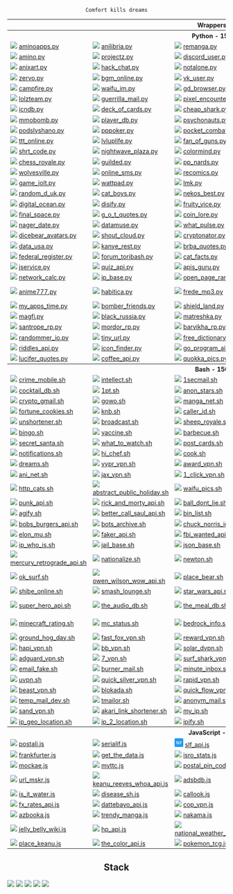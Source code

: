 <body>
	<div align="center">
		<code> Comfort kills dreams </code> 
	</div>
	<div>
	<table>
		<tr> <th colspan="5">Wrappers</th> </tr>
		<tr> <th colspan="5">Python - 150</th> </tr>
		<tr>
			<td>
				<img src="https://aminoapps.com/static/img/amino-logo-ld.png" height="20px">
				<a href="https://github.com/vvh0ame/aminoapps.py"> aminoapps.py </a> </td>
			<td>
				<img src="https://anilibria.app/res/icons/ic_anilibria_white.svg" height="20px">
				<a href="https://github.com/vvh0ame/anilibria.py"> anilibria.py </a> </td>
			<td>
				<img src="https://user-images.githubusercontent.com/77536370/229271639-8d9834f9-b983-470b-833b-35ab9496e93d.svg" height="20px">
				<a href="https://github.com/vvh0ame/remanga.py"> remanga.py </a> </td>
			<td>
				<img src="https://sun9-66.userapi.com/s/v1/if1/Yaj0rTAS--iQS0Cf_b4Wv3mbHwkjYLRG6MbbwzKqVbg5mL79CHtSJe5OzFm1rTDLKcdfYRxJ.jpg?size=220x220&quality=96&type=album" height="20px">
				<a href="https://github.com/vvh0ame/randstuff.py"> randstuff.py </a> </td>
			<td>
				<img src="https://i.postimg.cc/cCm4FTYk/svgexport-1-1.png", height="20px">
				<a href="https://github.com/vvh0ame/author_today.py"> author_today.py </a> </td>
		</tr>
		<tr>
			<td>
				<img src="https://pbs.twimg.com/profile_images/1126922506286325761/x4T2PAkG_400x400.png" height="20px">
				<a href="https://github.com/vvh0ame/amino.py"> amino.py </a> </td>
			<td>
				<img src="https://play-lh.googleusercontent.com/l85wmjBOqRAwoDaKKO4_aEwjBSZnLTXS52FvlB-yW4Tmp9b48geIM3xcZbBVzNsNQxE" height="20px">
				<a href="https://github.com/vvh0ame/projectz.py"> projectz.py </a> </td>
			<td>
				<img src="https://discord.com/assets/847541504914fd33810e70a0ea73177e.ico" height="20px">
				<a href="https://github.com/vvh0ame/discord_user.py"> discord_user.py </a> </td>
			<td>
				<img src="https://play-lh.googleusercontent.com/xBMmaATox_2z_rb76UCJjh89iWITz6Ivqq4FyguM6bpi7429suZHIoB-exrAAJkyrQ" height="20px">
				<a href="https://github.com/vvh0ame/checkers_online.py"> checkers_online.py </a> </td>
			<td>
				<img src="https://play-lh.googleusercontent.com/TQDa6xjLfzjRV_MtTOsGYHaxEpJ7A5WvEYj7hmTx6bB0Jj6H2tSWiB-cVVT0LDXEaDDP" height="20px">
				<a href="https://github.com/vvh0ame/one_h_one_online.py"> one_h_one_online.py </a> </td>
		</tr>
		<tr>
			<td>
				<img src="https://anixart.tv/images/logo.svg" height="20px">
				<a href="https://github.com/vvh0ame/anixart.py"> anixart.py </a> </td>
			<td>
				<img src="https://play-lh.googleusercontent.com/UGqSCx96rFlYX_P8YIzUBUo9g-q1J1Ba_dV1z0cxdBhWOmxZQODsPCDT7AQky7lBZA" height="20px">
				<a href="https://github.com/vvh0ame/hack_chat.py"> hack_chat.py </a> </td>
			<td>
				<img src="https://notalone.tv/images/logo.png" height="20px">
				<a href="https://github.com/vvh0ame/notalone.py"> notalone.py </a> </td>
			<td>
				<img src="https://upload.wikimedia.org/wikipedia/commons/thumb/4/4e/VK_Compact_Logo.svg/768px-VK_Compact_Logo.svg.png" height="20px">
				<a href="https://github.com/vvh0ame/vk_audio.py"> vk_audio.py </a> </td>
			<td>
				<img src="https://drrr.com/apple-touch-icon.png" height="20px">
				<a href="https://github.com/vvh0ame/drrr.py"> drrr.py </a> </td>
		</tr>
		<tr>
			<td>
				<img src="https://play-lh.googleusercontent.com/O390Px9RxOiPsFMW6odpciUSpmacvzltXzQcBHLxMld8_PYFoGB7_K_73WJT6kt7hzQ=w240-h480-rw" height="20px">
				<a href="https://github.com/vvh0ame/zervo.py"> zervo.py </a> </td>
			<td>
				<img src="https://play-lh.googleusercontent.com/HLpUkrTbePb7ygvmF4_3EZdsPMx7gH8USs5wGqSShjnUvsYBv0OxpgyMBhy_xDN0POWM=s200-rw" height="20px">
				<a href="https://github.com/vvh0ame/bgm_online.py"> bgm_online.py </a> </td>
			<td>
				<img src="https://upload.wikimedia.org/wikipedia/commons/thumb/4/4e/VK_Compact_Logo.svg/768px-VK_Compact_Logo.svg.png" height="20px">
				<a href="https://github.com/vvh0ame/vk_user.py"> vk_user.py </a> </td>
			<td>
				<img src="https://mcsrvstat.us/img/minecraft.png" height="20px">
				<a href="https://github.com/vvh0ame/mcsrvstat.py"> mcsrvstat.py </a> </td>
			<td>
				<img src="https://play-lh.googleusercontent.com/WDoP-Jos3M3Y7Kp5ihcOdYFhf50u_flPHvx2j0YjFh-0cv8aQZo11eDkNo7qFTZWyq29" height="20px">
				<a href="https://github.com/vvh0ame/capture.py"> capture.py </a> </td>
		</tr>
		<tr>
			<td>
				<img src="https://campfire.moe/logo512.png" height="20px">
				<a href="https://github.com/vvh0ame/campfire.py"> campfire.py </a> </td>
			<td>
				<img src="https://waifu.im/favicon.ico" height="20px">
				<a href="https://github.com/vvh0ame/waifu_im.py"> waifu_im.py </a> </td>
			<td>
				<img src="https://gdbrowser.com/assets/coin.png" height="20px">
				<a href="https://github.com/vvh0ame/gd_browser.py"> gd_browser.py </a> </td>
			<td>
				<img src="https://crafatar.com/logo.png" height="20px">
				<a href="https://github.com/vvh0ame/crafatar.py"> crafatar.py </a> </td>
			<td>
				<img src="https://tetr.io/res/logo.png" height="20px">
				<a href="https://github.com/vvh0ame/tetr_io.py"> tetr_io.py </a> </td>
		</tr>
		<tr>
			<td>
				<img src="https://user-images.githubusercontent.com/77536370/217814702-adbdc1d5-dd6f-42e2-a8e3-cda9f428eb51.svg" height="20px">
				<a href="https://github.com/vvh0ame/lolzteam.py"> lolzteam.py </a> </td>
			<td>
				<img src="https://img.guerrillamail.com/4/6/f/46f9fd8911b3a915c1fec119e9062d00.png" height="20px">
				<a href="https://github.com/vvh0ame/guerrilla_mail.py"> guerrilla_mail.py </a> </td>
			<td>
				<img src="https://github.com/vvh0ame/anixart.py/assets/77536370/dba37d92-e9d6-4cd2-af5f-c2e20675bd0a" height="20px">
				<a href="https://github.com/vvh0ame/pixel_encounter.py"> pixel_encounter.py </a> </td>
			<td>
				<img src="https://www.chess.com/bundles/web/images/brand/chesscom_pawn.b51896bf.png" height="20px">
				<a href="https://github.com/vvh0ame/chess_com.py"> chess_com.py </a> </td>
			<td>
				<img src="https://grustnogram.ru/favicon/apple-icon.png" height="20px">
				<a href="https://github.com/vvh0ame/grustnogram.py"> grustnogram.py </a> </td>
		</tr>
		<tr>
			<td>
				<img src="https://services.garmin.com/appsLibraryBusinessServices_v0/rest/apps/c7c2f609-3290-417a-a2b3-30b80ef78f2a/icon/1ee1fcf3-7e16-4bb0-b949-0418df7378ec" height="20px">
				<a href="https://github.com/vvh0ame/icndb.py"> icndb.py </a> </td>
			<td>
				<img src="http://deckofcardsapi.com/static/img/favicon/android-chrome-192x192.png" height="20px">
				<a href="https://github.com/vvh0ame/deck_of_cards.py"> deck_of_cards.py </a> </td>
			<td>
				<img src="https://www.cheapshark.com/img/logo_text.png?v=1.0" height="20px">
				<a href="https://github.com/vvh0ame/cheap_shark.py"> cheap_shark.py </a> </td>
			<td>
				<img src="https://www.gamerpower.com/assets/images/logo.png" height="20px">
				<a href="https://github.com/vvh0ame/gamer_power.py"> gamer_power.py </a> </td>
			<td>
				<img src="https://anonfiles.com/static/logo.png" height="20px">
				<a href="https://github.com/vvh0ame/anonfiles.py"> anonfiles.py </a> </td>
		</tr>
		<tr>
			<td>
				<img src="https://www.mmobomb.com/logo.png" height="20px">
				<a href="https://github.com/vvh0ame/mmobomb.py"> mmobomb.py </a> </td>
			<td>
				<img src="https://playerdb.co/assets/images/logo.svg" height="20px">
				<a href="https://github.com/vvh0ame/player_db.py"> player_db.py </a> </td>
			<td>
				<img src="https://psychonauts-api.netlify.app/static/media/psychonauts-logo.741d0b4d.png" height="20px">
				<a href="https://github.com/vvh0ame/psychonauts.py"> psychonauts.py </a> </td>
			<td>
				<img src="https://www.tronalddump.io/img/tronalddump_850x850.png" height="20px">
				<a href="https://github.com/vvh0ame/tronald_dump.py"> tronald_dump.py </a> </td>
			<td>
				<img src="https://i.postimg.cc/0yCgF1Bm/19-54-25-logo.png" height="20px">
				<a href="https://github.com/vvh0ame/forum_exbo.py"> forum_exbo.py </a> </td>
		</tr>
		<tr>
			<td>
				<img src="https://ideer.ru/icon.svg" height="20px">
				<a href="https://github.com/vvh0ame/podslyshano.py"> podslyshano.py </a> </td>
			<td>
				<img src="https://play-lh.googleusercontent.com/GX1HP5GydfzTaAESUW3wluvdFLZLnfYUVfjMJReWb3KOb4BUqS0GbfpOyizVzAPrAD0" height="20px">
				<a href="https://github.com/vvh0ame/pppoker.py"> pppoker.py <a> </td>
			<td>
				<img src="https://play-lh.googleusercontent.com/W0x7hw_30A1FONAdPJjf_6zbXCbsLnxqgFF8fhUoUZ4okYPfbLECUDj1vJ2toGlrcBIQ" height="20px">
				<a href="https://github.com/vvh0ame/pocket_combats.py"> pocket_combats.py </a> </td>
			<td>
				<img src="https://besplatno-poker.com/wp-content/uploads/2017/03/logo.png" height="20px">
				<a href="https://github.com/vvh0ame/poker_arena.py"> poker_arena.py </a> </td>
			<td>
				<img src="https://play-lh.googleusercontent.com/l5qIn_Cvhrte8ynxFbBDwUH0xnC_HsGsMOcypltkKUu6lug6uoAK4lkn6Q2VZkoalPdY" height="20px">
				<a href="https://github.com/vvh0ame/gm_online.py"> gm_online.py </a> </td>
		</tr>
		<tr>
			<td>
				<img src="https://play-lh.googleusercontent.com/RBnroz1zv-Q0uMdJwNH90RAqdtp20bJzNITAfX2CxbnvcDcmD9nnpaagk4yrb3cT-0w" height="20px">
				<a href="https://github.com/vvh0ame/ttt_online.py"> ttt_online.py </a> </td>
			<td>
				<img src="https://play-lh.googleusercontent.com/XuhLtB92lA2sOXgyMnC5ijCnCSaKJfij0NRbnVTlul_EL1eXmFt1BW67imYe5HlgLQ" height="20px">
				<a href="https://github.com/vvh0ame/lvluplife.py"> lvluplife.py </a> </td>
			<td>
				<img src="https://play-lh.googleusercontent.com/zNTRSx2VkiG45oLR6hk5ppUl63aCxgK4gqxMdebnA5xUvWaXI_pVQq8GBQ-fM3mSXTM" height="20px">
				<a href="https://github.com/vvh0ame/fan_of_guns.py"> fan_of_guns.py </a> </td>
			<td>
				<img src="https://play-lh.googleusercontent.com/uywltYg71rMi3AwWjLQeo8jIiRF8bZ95uPBcZHoXC8jpZtDA8M98yM78FOAEWPWwX5I" height="20px">
				<a href="https://github.com/vvh0ame/hide_online.py"> hide_online.py </a> </td>
			<td>
				<img src="https://rsrc.drrr.wiki/3/33/Drrr.chat-logo-trans.png" height="20px">
				<a href="https://github.com/vvh0ame/drrr_chat.py"> drrr_chat.py </a> </td>
		</tr>
		<tr>
			<td>
				<img src="https://images-apilist-fun.sfo2.cdn.digitaloceanspaces.com/shrtco.de_api_api.png" height="20px">
				<a href="https://github.com/vvh0ame/shrt_code.py"> shrt_code.py </a> </td>
			<td>
				<img src="https://play-lh.googleusercontent.com/3zfxWSRXQgx_8SAdCySsSYV59EdW8CW0YW-hA7oZSiMnVBpgMG2luQHcVfDmRneRJA" height="20px">
				<a href="https://github.com/vvh0ame/nightwave_plaza.py"> nightwave_plaza.py </a> </td>
			<td>
				<img src="http://colormind.io/img/logo_nav.svg" height="20px">
				<a href="https://github.com/vvh0ame/colormind.py"> colormind.py </a> </td>
			<td>
				<img src="https://www.freetogame.com/assets/images/freetogame-logo.png" height="20px">
				<a href="https://github.com/vvh0ame/free_to_game.py"> free_to_game.py </a> </td>
			<td>
				<img src="https://play-lh.googleusercontent.com/UbVxvDdZuooIGvhVc_jxrTECKHsFIWzX4mUZdkx26Qbc8uzg9_Yvc552QsMOHZqq2A" height="20px">
				<a href="https://github.com/vvh0ame/among_chat.py"> among_chat.py </a> </td>
		</tr>
		<tr>
			<td>
				<img src="https://play-lh.googleusercontent.com/Kw2p-ZJ42YJ7KzMswCOlmUXyybn_ozRQzAWuRDYU99yqbK48WHDFKtywcQyIw3FBNQ" height="20px">
				<a href="https://github.com/vvh0ame/chess_royale.py"> chess_royale.py </a> </td>
			<td>
				<img src="https://play-lh.googleusercontent.com/6So1NGvRZ1xLq5Y7gjth5jLv9yP_bMkeT4BYYaglZ9tM_oIgoDyEx79PenhceXLwBKpc" height="20px">
				<a href="https://github.com/vvh0ame/guilded.py"> guilded.py </a> </td>
			<td>
				<img src="https://static.tildacdn.com/tild3330-3832-4066-a662-303132353330/logo_big.png" height="20px">
				<a href="https://github.com/vvh0ame/pp_nards.py"> pp_nards.py </a> </td>
			<td>
				<img src="https://user-images.githubusercontent.com/77536370/209437723-ea36aa95-1ed8-454a-b205-f00330583127.png" height="20px">
				<a href="https://github.com/vvh0ame/social_lib.py"> social_lib.py </a> </td>
			<td>
				<img src="https://play-lh.googleusercontent.com/irCKdYt7yTkBngsXhwuXuVaYRX8-v1JL6WEDBaHCj-cA_BsaBVfuarMwGvsjeXevclo=w240-h480-rw" height="20px">
				<a href="https://github.com/vvh0ame/vent.py"> vent.py </a> </td>
		</tr>
		<tr>
			<td>
				<img src="https://wolvesville.com/static/media/logo_text.a219eb8e.png" height="20px">
				<a href="https://github.com/vvh0ame/wolvesville.py"> wolvesville.py </a> </td>
			<td>
				<img src="https://play-lh.googleusercontent.com/napDdeoQAsGmvzaHVMT_iMRqjvo5tB9uGXkaoxfTDGFcLgqq_A39BD-dpff1fLSKH64=w240-h480-rw" height="20px">
				<a href="https://github.com/vvh0ame/online_sms.py"> online_sms.py </a> </td>
			<td>
				<img src="https://user-images.githubusercontent.com/77536370/229271639-8d9834f9-b983-470b-833b-35ab9496e93d.svg" height="20px">
				<a href="https://github.com/vvh0ame/recomics.py"> recomics.py </a> </td>
			<td>
				<img src="https://user-images.githubusercontent.com/77536370/229271639-8d9834f9-b983-470b-833b-35ab9496e93d.svg" height="20px">
				<a href="https://github.com/vvh0ame/renovels.py"> renovels.py </a> </td>
			<td>
				<img src="https://apislist.com/static/apis/621/icon.png" height="20px">
				<a href="https://github.com/vvh0ame/rps101.py"> rps101.py </a> </td>
		</tr>
		<tr>
			<td>
				<img src="https://play-lh.googleusercontent.com/i0mVZnCIXrkka2iEPqfUxm7mmQZeN77uABX_oQ1bt7QZfYDiCKeS7Jk6_nsYoJkBbQ" height="20px">
				<a href="https://github.com/vvh0ame/game_jolt.py"> game_jolt.py </a> </td>
			<td>
				<img src="https://static.wattpad.com/image/supportfooterlogo.png" height="20px">
				<a href="https://github.com/vvh0ame/wattpad.py"> wattpad.py </a> </td>
			<td>
				<img src="https://play-lh.googleusercontent.com/V3tQSnvUIUtlPJHuadNYfV_IbFHS8KcNMeWqBg2LqyA--QtmITKzFJ5hP2LASdx61A=w240-h480-rw" height="20px">
				<a href="https://github.com/vvh0ame/lmk.py"> lmk.py </a> </td>
			<td>
				<img src="https://gasome.com/appIcon.png" height="20px">
				<a href="https://github.com/vvh0ame/gasome.py"> gasome.py </a> </td>
			<td>
				<img src="https://dog.ceo/img/dog-api-logo.svg" height="20px">
				<a href="https://github.com/vvh0ame/dog_ceo.py"> dog_ceo.py </a> </td>
		</tr>
		<tr>
			<td>
				<img src="https://random-d.uk/static/favicon.png" height="20px">
				<a href="https://github.com/vvh0ame/random_d_uk.py"> random_d_uk.py </a> </td>
			<td>
				<img src="https://catboys.com/favicon.png" height="20px">
				<a href="https://github.com/vvh0ame/cat_boys.py"> cat_boys.py </a> </td>
			<td>
				<img src="https://nekos.best/logo.svg" height="20px">
				<a href="https://github.com/vvh0ame/nekos_best.py"> nekos_best.py </a> </td>
			<td>
				<img src="https://bayfiles.com/static/logo.png" height="20px">
				<a href="https://github.com/vvh0ame/bayfiles.py"> bayfiles.py </a> </td>
			<td>
				<img src="https://www.apicagent.com/assets/img/favicons/apple-touch-icon.png" height="20px">
				<a href="https://github.com/vvh0ame/apic_agent.py"> apic_agent.py </a> </td>
		</tr>
		<tr>
			<td>
				<img src="https://s3.amazonaws.com/statuspage-production/pages-transactional_logos/normal/29246/nt165cuvSgGdvTdII44b" height="20px">
				<a href="https://github.com/vvh0ame/digital_ocean.py"> digital_ocean.py </a> </td>
			<td>
				<img src="https://disify.com/img/apple-touch-icon.png" height="20px">
				<a href="https://github.com/vvh0ame/disify.py"> disify.py </a> </td>
			<td>
				<img src="https://user-images.githubusercontent.com/77536370/217811322-dee5cbdc-3558-475f-bfe0-abb965599d6d.png" height="20px">
				<a href="https://github.com/vvh0ame/fruity_vice.py"> fruity_vice.py </a> </td>
			<td>
				<img src="https://whiskyhunter.net/static/apple-touch-icon-180x180.png" height="20px">
				<a href="https://github.com/vvh0ame/whisky_hunter.py"> whisky_hunter.py </a> </td>
			<td>
				<img src="https://upload.wikimedia.org/wikipedia/commons/thumb/f/fb/718smiley.svg/2048px-718smiley.svg.png" height="20px">
				<a href="https://github.com/vvh0ame/icanhazdadjoke.py"> icanhazdadjoke.py </a> </td>
		</tr>
		<tr>
			<td>
				<img src="https://finalspaceapi.com/img/logo.png" height="20px">
				<a href="https://github.com/vvh0ame/final_space.py"> final_space.py </a> </td>
			<td>
				<img src="https://gameofthronesquotes.xyz/img/logo.png" height="20px">
				<a href="https://github.com/vvh0ame/g_o_t_quotes.py"> g_o_t_quotes.py </a> </td>
			<td>
				<img src="https://www.coinlore.com/cl_logo.webp" height="20px">
				<a href="https://github.com/vvh0ame/coin_lore.py"> coin_lore.py </a> </td>
			<td>
				<img src="https://user-images.githubusercontent.com/77536370/194081782-480bbda0-f23c-4c99-8ee9-251f580b3e05.png" height="20px">
				<a href="https://github.com/vvh0ame/open_brewery_db.py"> open_brewery_db.py </a> </td>
			<td>
				<img src="https://static.coingecko.com/s/coingecko-logo-8903d34ce19ca4be1c81f0db30e924154750d208683fad7ae6f2ce06c76d0a56.png" height="20px">
				<a href="https://github.com/vvh0ame/coin_gecko.py"> coin_gecko.py </a> </td>
		</tr>
		<tr>
			<td>
				<img src="https://date.nager.at/images/logo.png" height="20px">
				<a href="https://github.com/vvh0ame/nager_date.py"> nager_date.py </a> </td>
			<td>
				<img src="https://www.datamuse.com/api/datamuse-logo-rgb.png" height="20px">
				<a href="https://github.com/vvh0ame/datamuse.py"> datamuse.py </a> </td>
			<td>
				<img src="https://whatpulse.org/images/dashboard/logo.png" height="20px">
				<a href="https://github.com/vvh0ame/what_pulse.py"> what_pulse.py </a> </td>
			<td>
				<img src="https://www.uuidtools.com/android-icon-192x192.png" height="20px">
				<a href="https://github.com/vvh0ame/uuid_tools.py"> uuid_tools.py </a> </td>
			<td>
				<img src="http://metaphorpsum.com/images/logo.png" height="20px">
				<a href="https://github.com/vvh0ame/metaphorpsum.py"> metaphorpsum.py </a> </td>
		</tr>
		<tr>
			<td>
				<img src="https://user-images.githubusercontent.com/77536370/217811216-f78142b1-0ef7-4260-9ab6-d878a6d36e96.png" height="20px">
				<a href="https://github.com/vvh0ame/dicebear_avatars.py"> dicebear_avatars.py </a> </td>
			<td>
				<img src="https://user-images.githubusercontent.com/77536370/194083398-1bd6d8ab-d3de-435e-9574-1dcc604189f0.png" height="20px">
				<a href="https://github.com/vvh0ame/shout_cloud.py"> shout_cloud.py </a> </td>
			<td>
				<img src="https://camo.githubusercontent.com/f614db8b64928159b3c6a36b3a67eb98ae72f7b1a960096e1c7f35b35a68bd4c/68747470733a2f2f692e706f7374696d672e63632f387a4c516864344a2f69636f6e2d312e706e67" height="20px">
				<a href="https://github.com/vvh0ame/cryptonator.py"> cryptonator.py </a> </td>
			<td>
				<img src="https://www.purgomalum.com/images/logo.gif" height="20px">
				<a href="https://github.com/vvh0ame/purgomalum.py"> purgomalum.py </a> </td>
			<td>
				<img src="https://www.kwelo.com/images/kwelo_logo.png" height="20px">
				<a href="https://github.com/vvh0ame/kwelo.py"> kwelo.py </a> </td>
		</tr>
		<tr>
			<td>
				<img src="https://datausa.io/images/logo_sm.png" height="20px">
				<a href="https://github.com/vvh0ame/data_usa.py"> data_usa.py </a> </td>
			<td>
				<img src="https://kanye.rest/icon.png" height="20px">
				<a href="https://github.com/vvh0ame/kanye_rest.py"> kanye_rest.py </a> </td>
			<td>
				<img src="https://breakingbadquotes.xyz/img/logo.png" height="20px">
				<a href="https://github.com/vvh0ame/brba_quotes.py"> brba_quotes.py </a> </td>
			<td>
				<img src="https://adviceslip.com/app/img/page_thumb.png" height="20px">
				<a href="https://github.com/vvh0ame/advice_slip.py"> advice_slip.py </a> </td>
			<td>
				<img src="https://user-images.githubusercontent.com/77536370/217810081-1fbb93f3-3f52-4e59-b318-8567af1196c5.png" height="20px">
				<a href="https://github.com/vvh0ame/kimi_quotes.py"> kimi_quotes.py </a> </td>
		</tr>
		<tr>
			<td>
				<img src="https://user-images.githubusercontent.com/77536370/186207075-d7e83e9f-1739-442c-92d3-5a57daa2275d.svg" height="20px">
				<a href="https://github.com/vvh0ame/federal_register.py"> federal_register.py </a> </td>
			<td>
				<img src="https://www.toribash.com/toribash_logo_big.png" height="20px">
				<a href="https://github.com/vvh0ame/forum_toribash.py"> forum_toribash.py </a> </td>
			<td>
				<img src="https://i.imgur.com/9RGJ5Ea.png" height="20px">
				<a href="https://github.com/vvh0ame/cat_facts.py"> cat_facts.py </a> </td>
			<td>
				<img src="https://randomfox.ca/logo.png" height="20px">
				<a href="https://github.com/vvh0ame/random_fox.py"> random_fox.py </a> </td>
			<td>
				<img src="https://xkcd.com/s/0b7742.png" height="20px">
				<a href="https://github.com/vvh0ame/xkcd.py"> xkcd.py </a> </td>
		</tr>
		<tr>
			<td>
				<img src="https://jservice.io/images/trebek.png" height="20px">
				<a href="https://github.com/vvh0ame/jservice.py"> jservice.py </a> </td>
			<td>
				<img src="https://quizapi.io/storage/QuizApi_Logo_White.png" height="20px">
				<a href="https://github.com/vvh0ame/quiz_api.py"> quiz_api.py </a> </td>
			<td>
				<img src="https://apis.guru/assets/images/logo.svg" height="20px">
				<a href="https://github.com/vvh0ame/apis_guru.py"> apis_guru.py </a> </td>
			<td>
				<img src="https://macaddress.io/images/vertical-logo-black.png?v=2" height="20px">
				<a href="https://github.com/vvh0ame/mac_address_io.py"> mac_address_io.py </a> </td>
			<td>
				<img src="https://proxykingdom.com/assets/images/brand.png" height="20px">
				<a href="https://github.com/vvh0ame/proxy_kingdom.py"> proxy_kingdom.py </a> </td>
		</tr>
		<tr>
			<td>
				<img src="https://networkcalc.com/images/logo.png" height="20px">
				<a href="https://github.com/vvh0ame/network_calc.py"> network_calc.py </a> </td>
			<td>
				<img src="https://ipbase.com/img/ipbase_logo.svg" height="20px">
				<a href="https://github.com/vvh0ame/ip_base.py"> ip_base.py </a> </td>
			<td>
				<img src="https://www.domcop.com/openpagerank/assets/images/OpenPageRank.png" height="20px">
				<a href="https://github.com/vvh0ame/open_page_rank.py"> open_page_rank.py </a> </td>
			<td>
				<img src="https://assets.whicdn.com/assets/weheartit-42e2538b2440ef84f47b25402883bb255ef589c10193a8b323892a0f718749ab.png" height="20px">
				<a href="https://github.com/vvh0ame/we_heart_it.py"> we_heart_it.py </a> </td>
			<td>
				<img src="https://cdn.brawlify.com/front/Star.svg" height="20px">
				<a href="https://github.com/vvh0ame/brawlify.py"> brawlify.py </a> </td>
		</tr>
		<tr>
			<td>
				<img src="https://anime777.ru/apple-icon-512x512.png" height="20px">
				<a href="https://github.com/vvh0ame/anime777.py"> anime777.py </a> </td>
			<td>
				<img src="https://upload.wikimedia.org/wikipedia/ru/0/06/Habitica_logo.png" height="20px">
				<a href="https://github.com/vvh0ame/habitica.py"> habitica.py </a> </td>
			<td>
				<img src="https://fredemp3.ru/favicon.ico" height="20px">
				<a href="https://github.com/vvh0ame/frede_mp3.py"> frede_mp3.py </a> </td>
			<td>
				<img src="https://play-lh.googleusercontent.com/WsGICIZQvP1eEx-TjN0TeWHWdpqENuV7lNIA-IYNu6rVHBlmM76mFVoWSIDxCxG3CA" height="20px">
				<a href="https://github.com/vvh0ame/flapping_cage.py"> flapping_cage.py </a> </td>
			<td>
				<img src="https://play-lh.googleusercontent.com/Q5umRrv41VdUx9Pj7FBO_Ra8pHSchpsaivF9Ng0QTGZQT-DGJdu_EhnT8su_Tc7oi2Y" height="20px">
				<a href="https://github.com/vvh0ame/flapping_multiplayer.py"> flapping_multiplayer.py </a> </td>
		</tr>
		<tr>
			<td>
				<img src="https://play-lh.googleusercontent.com/eWrjwwOC9YreoEiCKUTLA8fH5-dz3QCFH39A9S5u3APcZNpvYZ1mVxV5dvBWD1vc7L7x=w240-h480-rw" height="20px">
				<a href="https://github.com/vvh0ame/my_apps_time.py"> my_apps_time.py </a> </td>
			<td>
				<img src="https://hyperkani.com/wp-content/uploads/2021/02/BomberLogo_BG_1_700px_tiny.png" height="20px">
				<a href="https://github.com/vvh0ame/bomber_friends.py"> bomber_friends.py </a> </td>
			<td>
				<img src="https://user-images.githubusercontent.com/77536370/200382040-8f549a49-80fd-497f-b88b-d52d2d67ba39.png" height="20px">
				<a href="https://github.com/vvh0ame/shield_land.py"> shield_land.py </a> </td>
			<td>
				<img src="https://play-lh.googleusercontent.com/ZX-LIMGoP14MnT3cfLYL2BRh9FvojYipkkUgV1_t6qbGDecf0JH3dW_Ah4Trutc2KA" height="20px">
				<a href="https://github.com/vvh0ame/brainly.py"> brainly.py </a> </td>
			<td>
				<img src="https://play-lh.googleusercontent.com/pKnaImaiY9nabDTkvBRcz15LPKVvMFukqDMeotHPCYRw4Ce0J1w5pYgHKYpf6-UTXQ=w240-h480-rw" height="20px">
				<a href="https://github.com/vvh0ame/main.py"> main.py </a> </td>
		</tr>
		<tr>
			<td>
				<img src="https://user-images.githubusercontent.com/77536370/209464586-25b1298e-a7fe-44e3-ac04-8a5563cab520.png" height="20px">
				<a href="https://github.com/vvh0ame/magfi.py"> magfi.py </a> </td>
			<td>
				<img src="https://user-images.githubusercontent.com/77536370/209464629-3d0961ed-3f4d-439a-b925-bb1f6a1a4a66.png" height="20px">
				<a href="https://github.com/vvh0ame/black_russia.py"> black_russia.py </a> </td>
			<td>
				<img src="https://user-images.githubusercontent.com/77536370/209464609-77ad4870-c947-425f-97ee-09814380d2e3.png" height="20px">
				<a href="https://github.com/vvh0ame/matreshka.py"> matreshka.py </a> </td>
			<td>
				<img src="https://play-lh.googleusercontent.com/iSNtfoXRWQMQDgU5COv877QvLLDwN4yJuAccG8M0MwtFYrZjQJZXRGVoU-Jt3w0FM89e" height="20px">
				<a href="https://github.com/vvh0ame/world_noor.py"> world_noor.py </a> </td>
			<td>
				<img src="https://user-images.githubusercontent.com/77536370/209464662-caf7ff2c-66c6-4c90-aca6-5d635ef44f01.png" height="20px">
				<a href="https://github.com/vvh0ame/role_gate.py"> role_gate.py </a> </td>
		</tr>
		<tr>
			<td>
				<img src="https://user-images.githubusercontent.com/77536370/209464692-ba115d9e-ff65-4215-8498-6628e17d8367.png" height="20px">
				<a href="https://github.com/vvh0ame/santrope_rp.py"> santrope_rp.py </a> </td>
			<td>
				<img src="https://user-images.githubusercontent.com/77536370/209562868-089d20a0-3ca8-4071-8013-88fde3692e9a.png" height="20px">
				<a href="https://github.com/vvh0ame/mordor_rp.py"> mordor_rp.py </a> </td>
			<td>
				<img src="https://user-images.githubusercontent.com/77536370/210063603-3fbda69a-55f3-4210-b1b7-11be6fe1e7f2.png" height="20px">
				<a href="https://github.com/vvh0ame/barvikha_rp.py"> barvikha_rp.py </a> </td>
			<td>
				<img src="https://play-lh.googleusercontent.com/aaGjX6qQAk2yc62CCg8VDddqPsEj3ELvA6SpX_SuXYVmQih77wUrUZm17-jMql-cmA" height="20px">
				<a href="https://github.com/vvh0ame/bottled.py"> bottled.py </a> </td>
			<td>
				<img src="https://web-static-axlebolt.s3.eu-central-1.amazonaws.com/store/bg-hot-winter-party-logo.png" height="20px">
				<a href="https://github.com/vvh0ame/store_standoff2.py"> store_standoff2.py </a> </td>
		</tr>
		<tr>
			<td>
				<img src="https://randommer.io/images/thumbnails/randommer.png" height="20px">
				<a href="https://github.com/vvh0ame/randommer_io.py"> randommer_io.py </a> </td>
			<td>
				<img src="https://tiny.cc/public/images/newlogo.png" height="20px">
				<a href="https://github.com/vvh0ame/tiny_url.py"> tiny_url.py </a> </td>
			<td>
				<img src="https://dictionaryapi.dev/favicon.ico" height="20px">
				<a href="https://github.com/vvh0ame/free_dictionary_api.py"> free_dictionary_api.py </a> </td>
			<td>
				<img src="https://hindi-quotes.vercel.app/assets/quote.png" height="20px">
				<a href="https://github.com/vvh0ame/hindi_quotes.py"> hindi_quotes.py </a> </td>
			<td>
				<img src="http://numbersapi.com/img/favicon.ico" height="20px">
				<a href="https://github.com/vvh0ame/numbers_api.py"> numbers_api.py </a> </td>
		</tr>
		<tr>
			<td>
				<img src="https://riddles-api.vercel.app/assets/puzzle.png" height="20px">
				<a href="https://github.com/vvh0ame/riddles_api.py"> riddles_api.py </a> </td>
			<td>
				<img src="https://user-images.githubusercontent.com/77536370/213907111-e64296b0-0f28-4e84-b8d1-affd204f83a5.svg" height="20px">
				<a href="https://github.com/vvh0ame/icon_finder.py"> icon_finder.py </a> </td>
			<td>
				<img src="https://goprogram.ai/favicon.ico" height="20px">
				<a href="https://github.com/vvh0ame/go_program_ai.py"> go_program_ai.py </a> </td>
			<td>
				<img src="https://github.com/rocktimsaikia/anime-chan/raw/main/public/animechan_logo.png" height="20px">
				<a href="https://github.com/vvh0ame/anime_chan.py"> anime_chan.py </a> </td>
			<td>
				<img src="https://user-images.githubusercontent.com/77536370/213914668-4e775b85-3a56-48c6-b1e0-7b1c5c46c75d.jpg" height="20px">
				<a href="https://github.com/vvh0ame/jc_quotes.py"> jc_quotes.py </a> </td>
		</tr>
		<tr>
			<td>
				<img src="https://lucifer-quotes.vercel.app/images/banner.png" height="20px">
				<a href="https://github.com/vvh0ame/lucifer_quotes.py"> lucifer_quotes.py </a> </td>
			<td>
				<img src="https://coffee.alexflipnote.dev/assets/profile.png" height="20px">
				<a href="https://github.com/vvh0ame/coffee_api.py"> coffee_api.py </a> </td>
			<td>
				<img src="https://quokka.pics/images/logo.svg" height="20px">
				<a href="https://github.com/vvh0ame/quokka_pics.py"> quokka_pics.py </a> </td>
			<td>
				<img src="https://rapidapi.com/cdn/images?url=https://rapidapi-prod-apis.s3.amazonaws.com/d3a34aa5-b743-444c-9f27-2efe0bea7b9a.png" height="20px">
				<a href="https://github.com/vvh0ame/testimonial_api.py"> testimonial_api.py </a> </td>
			<td>
				<img src="https://yesno.wtf/assets/favicons/favicon-196x196-d7156a060e23907ce2dce339a7fef7df.png" height="20px">
				<a href="https://github.com/vvh0ame/yes_no.py.py"> yes_no.py </a> </td>
		</tr>
		<tr> <th colspan="5">Bash - 150</th> </tr>
		<tr>
			<td>
				<img src="https://forum.crime-mobile.ru/images/logo.png" height="20px">
				<a href="https://github.com/vvh0ame/crime_mobile.sh"> crime_mobile.sh </a> </td>
			<td>
				<img src="https://play-lh.googleusercontent.com/0hCEdq8rdzS-OSiLRbenLftA_yB9gTfaAP-Pz_UWukqU7hGnZ1wUYYjo3zzZReEQuRk" height="20px">
				<a href="https://github.com/vvh0ame/intellect.sh"> intellect.sh </a> </td>
			<td>
				<img src="https://www.1secmail.com/img/logo.png" height="20px">
				<a href="https://github.com/vvh0ame/1secmail.sh"> 1secmail.sh </a> </td>
			<td>
				<img src="https://user-images.githubusercontent.com/77536370/216816715-8205447d-4111-4b26-9972-b9aea4fa98fe.png" height="20px">
				<a href="https://github.com/vvh0ame/owo.sh"> owo.sh </a> </td>
			<td>
				<img src="https://user-images.githubusercontent.com/77536370/216817366-0b359fd9-c2ea-4c7c-ba10-a7be237520c4.png" height="20px">
				<a href="https://github.com/vvh0ame/kick_box.sh"> kick_box.sh </a> </td>
		</tr>
		<tr>
			<td>
				<img src="https://www.thecocktaildb.com/images/logo.png" height="20px">
				<a href="https://github.com/vvh0ame/cocktail_db.sh"> cocktail_db.sh </a> </td>
			<td>
				<img src="https://raw.githubusercontent.com/paramt/1pt/master/resources/favicon/android-chrome-512x512.png" height="20px">
				<a href="https://github.com/vvh0ame/1pt.sh"> 1pt.sh </a> </td>
			<td>
				<img src="https://play-lh.googleusercontent.com/bJnYvc5yLIScw4gcbSYj3C006Fr25BiojKFkqOK4cK9P4Vk0iQ-Yj2VpMchu9yCpy0k=w240-h480-rw" height="20px">
				<a href="https://github.com/vvh0ame/anon_stars.sh"> anon_stars.sh </a> </td>
			<td>
				<img src="https://play-lh.googleusercontent.com/A1OFVt6jVim8d1a3FpEMQJZSEA23Y1URppBxSckBUSVwkKWDkw3lz7EUYtVZCqiWm9g" height="20px">
				<a href="https://github.com/vvh0ame/anon.sh"> anon.sh </a> </td>
			<td>
				<img src="https://user-images.githubusercontent.com/77536370/221360184-c94cf4db-0f49-45fb-81bd-e9d4763beba5.svg" height="20px">
				<a href="https://github.com/vvh0ame/temp_number.sh"> temp_number.sh </a> </td>
		</tr>
		<tr>
			<td>
				<img src="https://cryptogmail.com/resources/img/apple-touch-icon.png" height="20px">
				<a href="https://github.com/vvh0ame/crypto_gmail.sh"> crypto_gmail.sh </a> </td>
			<td>
				<img src="https://gowo.su/assets/images/manifest/icon-512x512.png" height="20px">
				<a href="https://github.com/vvh0ame/gowo.sh"> gowo.sh </a> </td>
			<td>
				<img src="https://play-lh.googleusercontent.com/jlLeWcv_T6QZRWab3smN3LTRRswCscFtEU0kNKdA9CweThu2vzWCvL0RqdK1NJOZH3E" height="20px">
				<a href="https://github.com/vvh0ame/manga_net.sh"> manga_net.sh </a> </td>
			<td>
				<img src="https://user-images.githubusercontent.com/77536370/222918238-365a5a15-4708-4f86-9dcb-88359d1a4d68.png" height="20px">
				<a href="https://github.com/vvh0ame/spoilers.sh"> spoilers.sh </a> </td>
			<td>
				<img src="https://sun6-22.userapi.com/impf/t6BOD6x5lJ-fCBrc_ZENm1SLJ_dqIbjLhGaK6Q/XGXJv2mMH0Y.jpg?size=139x139&quality=90&sign=3c32cf1c8a69784084b1eedd55d66696" height="20px">
				<a href="https://github.com/vvh0ame/conferences.sh"> conferences.sh </a> </td>
		</tr>
		<tr>
			<td>
				<img src="https://sun9-67.userapi.com/impf/c850636/v850636988/c27ee/rUveP_Do6OM.jpg?size=139x139&quality=90&sign=d82260a94600401d8c9c079cdc909763" height="20px">
				<a href="https://github.com/vvh0ame/fortune_cookies.sh"> fortune_cookies.sh </a> </td>
			<td>
				<img src="https://sun6-22.userapi.com/impf/txY9dvs3tcX_EvOTttxu45I2fpDRdeS9k_Eo6A/6fSd_emvBls.jpg?size=139x139&quality=90&sign=6487ad17c5c3dcaa51e423f2c210e9eb" height="20px">
				<a href="https://github.com/vvh0ame/knb.sh"> knb.sh </a> </td>
			<td>
				<img src="https://sun6-21.userapi.com/impf/Pn0kF980mchN6a8woI6rgYpaP4Eclye-lji-yQ/Ljv7dFJeGfk.jpg?size=139x139&quality=90&sign=8d47ddbd9e697f7d524768a18c4b8903" height="20px">
				<a href="https://github.com/vvh0ame/caller_id.sh"> caller_id.sh </a> </td>
			<td>
				<img src="https://sun6-21.userapi.com/impf/z9S1q193_R1zF6nnKRn4SCHcI8CdK0M4ObubUg/d954IaUxkLQ.jpg?size=139x139&quality=90&sign=e9c46bdc794b907868b67fc64b059092" height="20px">
				<a href="https://github.com/vvh0ame/passwords.sh"> passwords.sh </a> </td>
			<td>
				<img src="https://sun6-23.userapi.com/impf/OflXQgXj0VbZhe1sb6JAv-oJbCwEV32GVqwhDQ/QsxH8Pdcvi8.jpg?size=139x139&quality=90&sign=1356d833585297d91c7e582ac3e441b8" height="20px">
				<a href="https://github.com/vvh0ame/server_control.sh"> server_control.sh </a> </td>
		</tr>
		<tr>
			<td>
				<img src="https://sun6-23.userapi.com/impf/4pE7IFtpFm8Nnf7fkCKUoQmSo7qHUMSwrZ0XFA/Nfs7RQdCTno.jpg?size=139x139&quality=90&sign=87d2a4c2ce215cc91deef3a719855922" height="20px">
				<a href="https://github.com/vvh0ame/unshortener.sh"> unshortener.sh </a> </td>
			<td>
				<img src="https://sun9-31.userapi.com/impf/c850536/v850536397/129314/X1-mG-HKPmk.jpg?size=139x139&quality=90&sign=43583d44c502b74d6bea5a0723920f99" height="20px">
				<a href="https://github.com/vvh0ame/broadcast.sh"> broadcast.sh </a> </td>
			<td>
				<img src="https://sun6-23.userapi.com/impf/iNTjR069-jQUc2afyx-7Y6157mKhiC0_8HJafA/xkOl_M6QwIk.jpg?size=139x139&quality=90&sign=eeccb87a6c515e28ae2cd7bdc0279d6d" height="20px">
				<a href="https://github.com/vvh0ame/sheep_royale.sh"> sheep_royale.sh </a> </td>
			<td>
				<img src="https://sun6-22.userapi.com/impf/WzNDY3e3ftOeVI327NRakmIchMJEkiLj6N2U2Q/xRWZyCvwki8.jpg?size=139x139&quality=90&sign=e2c704182553df6e70c85ca61be2cab7" height="20px">
				<a href="https://github.com/vvh0ame/guess_word.sh"> guess_word.sh </a> </td>
			<td>
				<img src="https://sun6-20.userapi.com/impf/q-vWUCmecz614c9lgLA3WZjoeU4TBNKwzk2Maw/RIyiSm0yh08.jpg?size=139x139&quality=90&sign=624ede56b44c07bb9c993ce482236ce0" height="20px">
				<a href="https://github.com/vvh0ame/investor.sh"> investor.sh </a> </td>
		</tr>
		<tr>
			<td>
				<img src="https://sun6-21.userapi.com/impf/BKUMa1D-kqH_mo4sjzbYX2G32Ko4Xm2Zxk2UOg/Y9fTciDQhn0.jpg?size=278x278&quality=90&sign=7da735be66d3158d85db07e789f6ea57" height="20px">
				<a href="https://github.com/vvh0ame/bingo.sh"> bingo.sh </a> </td>
			<td>
				<img src="https://sun6-20.userapi.com/impf/L_FXDmZwJljilMI_WqswbF96h6noQT5iUih75w/yRg8lrDU8WY.jpg?size=278x278&quality=90&sign=b84dba8e6f9df37da5e4621a8abddbaa" height="20px">
				<a href="https://github.com/vvh0ame/vaccine.sh"> vaccine.sh </a> </td>
			<td>
				<img src="https://sun6-21.userapi.com/impf/iRVdbkbh6QMYPW8CCCTm4r7FKIhBU2m3ptxC5g/3-4-RoJiic4.jpg?size=278x278&quality=90&sign=62b6b4b4f6e3906e63ec3761c38ca1f9" height="20px">
				<a href="https://github.com/vvh0ame/barbecue.sh"> barbecue.sh </a> </td>
			<td>
				<img src="https://sun6-20.userapi.com/impf/5WyVjFZTBuOQkZnoXFOOi404B0Cbk2h7wiEd6g/ivkNIVaw0Uc.jpg?size=278x278&quality=90&sign=9f27723cb14bfea8b57a5b91405087de" height="20px">
				<a href="https://github.com/vvh0ame/overwatch_hub.sh"> overwatch_hub.sh </a> </td>
			<td>
				<img src="https://sun6-20.userapi.com/impf/x9p_pElvdXR7C3xk9sLBtEXkWBc0JhwPZV4r_Q/EzvXiPQ5uJg.jpg?size=139x139&quality=90&sign=79f0af3c12bd2d6d68c5341334b3013b" height="20px">
				<a href="https://github.com/vvh0ame/memedelnya.sh"> memedelnya.sh </a> </td>
		</tr>
		<tr>
			<td>
				<img src="https://sun6-21.userapi.com/impf/EB0o97XqBgRVb7__qqqPIxsYD6v3hKI8SmwYlA/PYIJovq05uw.jpg?size=278x278&quality=90&sign=11765bd54f5d46222f74a837b41c3737" height="20px">
				<a href="https://github.com/vvh0ame/secret_santa.sh"> secret_santa.sh </a> </td>
			<td>
				<img src="https://sun6-20.userapi.com/impf/GSR6VBcJf80vSgCoky4CWtfzy_5Yu3qqsvZ9Jw/suWnj6hNONo.jpg?size=278x278&quality=90&sign=a4af17874c25a97d4bf7f7a1413fb1d6" height="20px">
				<a href="https://github.com/vvh0ame/what_to_watch.sh"> what_to_watch.sh </a> </td>
			<td>
				<img src="https://sun6-22.userapi.com/impf/RK7OVuYjAz0c8AOd6AYQpS_dlyFn1JOSCXKlaA/KTLf0XG9504.jpg?size=278x278&quality=90&sign=26951c17470b8c74d38c1980ff70a040" height="20px">
				<a href="https://github.com/vvh0ame/post_cards.sh"> post_cards.sh </a> </td>
			<td>
				<img src="https://arockets.ru/public/img/arockets_vk_mini_app_logo.png" height="20px">
				<a href="https://github.com/vvh0ame/a_rockets.sh"> a_rockets.sh </a> </td>
			<td>
				<img src="https://sun6-22.userapi.com/impf/gBcB7Ky5yn_X8uDEaBYyKXGdk7VFQ7GxjUuBrg/624n6yxljwA.jpg?size=139x139&quality=90&sign=bffcc750da0b8c01a1a05ccf2316b7e9" height="20px">
				<a href="https://github.com/vvh0ame/spectator.sh"> spectator.sh </a> </td>
		</tr>
		<tr>
			<td>
				<img src="https://sun6-20.userapi.com/impf/T8BJeBOVF-ST4haSi6RjHfVXcXnPtLl3PZWO6A/ZLbuNkga_LI.jpg?size=139x139&quality=90&sign=fcf8a599bd8cd4a514c69aae55a6be44" height="20px">
				<a href="https://github.com/vvh0ame/notifications.sh"> notifications.sh </a> </td>
			<td>
				<img src="https://hi-chef.ru/512x512.png" height="20px">
				<a href="https://github.com/vvh0ame/hi_chef.sh"> hi_chef.sh </a> </td>
			<td>
				<img src="https://sun9-76.userapi.com/impf/c857732/v857732114/20660b/XSJJG1zzI5g.jpg?size=278x278&quality=90&sign=242e5dda2346770eeb11153d3768d30d" height="20px">
				<a href="https://github.com/vvh0ame/cook.sh"> cook.sh </a> </td>
			<td>
				<img src="https://sun6-21.userapi.com/impf/kYVdQdp4ulvgGOdcCzZqs-nR57RpTCEsVY0tOQ/1BlZx4ETH4k.jpg?size=278x278&quality=90&sign=b67ef842bbeb3081760d52e3d2ab3c5e" height="20px">
				<a href="https://github.com/vvh0ame/hot_ali.sh"> hot_ali.sh </a> </td>
			<td>
				<img src="https://sun6-20.userapi.com/impf/_Q5OD2v5n-WAulphGcrSWqJbzNrfDImO13UAig/Cskt_bg3ORo.jpg?size=278x278&quality=90&sign=96c397128e7743780ca58e330700f575" height="20px">
				<a href="https://github.com/vvh0ame/new_year_promise.sh"> new_year_promise.sh </a> </td>
		</tr>
		<tr>
			<td>
				<img src="https://sun6-20.userapi.com/impf/ZgIJeODAUl0Egt14xKFmXUjQ0AuVH8hc4445MA/4Lk_8SPQelM.jpg?size=278x278&quality=90&sign=e7dc40d61aabacb5aa88971234a8b4bd" height="20px">
				<a href="https://github.com/vvh0ame/dreams.sh"> dreams.sh </a> </td>
			<td>
				<img src="https://play-lh.googleusercontent.com/L5lgFrwLfGi_b-WcFhK1-xAPQoTNDSoycTNZOR-K6ibQ-FIVpO0OHk5RjP8d-OoQag" height="20px">
				<a href="https://github.com/vvh0ame/vypr_vpn.sh"> vypr_vpn.sh </a> </td>
			<td>
				<img src="https://api.award-vpn.com/images/logo.png" height="20px">
				<a href="https://github.com/vvh0ame/award_vpn.sh"> award_vpn.sh </a> </td>
			<td>
				<img src="https://user-images.githubusercontent.com/77536370/229271567-b9886dc2-ba38-40a8-a93e-964f2a3974d7.png" height="20px">
				<a href="https://github.com/vvh0ame/hide_expert_vpn.sh"> hide_expert_vpn.sh </a> </td>
			<td>
				<img src="https://evilinsult.com/img/common/Fuck.png" height="20px">
				<a href="https://github.com/vvh0ame/evil_insult.sh"> evil_insult.sh </a> </td>
		</tr>
		<tr>
			<td>
				<img src="https://aninet.app/images/logo.webp" height="20px">
				<a href="https://github.com/vvh0ame/ani_net.sh"> ani_net.sh </a> </td>
			<td>
				<img src="https://user-images.githubusercontent.com/77536370/230589058-d0d98447-b5fc-44b7-a4ba-0246c1de5642.png" height="20px">
				<a href="https://github.com/vvh0ame/jax_vpn.sh"> jax_vpn.sh </a> </td>
			<td>
				<img src="https://user-images.githubusercontent.com/77536370/232045535-59f9abdc-1d1f-40ba-ac9b-8b4a411bfb85.svg" height="20px">
				<a href="https://github.com/vvh0ame/1_click_vpn.sh"> 1_click_vpn.sh </a> </td>
			<td>
				<img src="https://user-images.githubusercontent.com/77536370/232048870-21fe87a4-1679-4386-806e-fcb7681b4e27.png" height="20px">
				<a href="https://github.com/vvh0ame/hide_all_vpn.sh"> hide_all_vpn.sh </a> </td>
			<td>
				<img src="https://user-images.githubusercontent.com/77536370/232049559-dacf2ac7-dbe7-4bba-94c8-a95167fd96cc.svg" height="20px">
				<a href="https://github.com/vvh0ame/10_minute_mail.sh"> 10_minute_mail.sh </a> </td>
		</tr>
		<tr>
			<td>
				<img src="https://http.cat/apple-touch-icon.png" height="20px">
				<a href="https://github.com/vvh0ame/http_cats.sh"> http_cats.sh </a> </td>
			<td>
				<img src="https://user-images.githubusercontent.com/77536370/232065128-42e08ccb-a53c-4ab4-8213-3c1d530c06e0.svg" height="20px">
				<a href="https://github.com/vvh0ame/abstract_public_holiday.sh"> abstract_public_holiday.sh </a> </td>
			<td>
				<img src="https://waifu.pics/favicon.png" height="20px">
				<a href="https://github.com/vvh0ame/waifu_pics.sh"> waifu_pics.sh </a> </td>
			<td>
				<img src="https://placekitten.com/apple-touch-icon.png" height="20px">
				<a href="https://github.com/vvh0ame/place_kitten.sh"> place_kitten.sh </a> </td>
			<td>
				<img src="https://place.dog/logo.png" height="20px">
				<a href="https://github.com/vvh0ame/place_dog.sh"> place_dog.sh </a> </td>
		</tr>
		<tr>
			<td>
				<img src="https://user-images.githubusercontent.com/77536370/232212233-826e6db3-ece5-49bf-a458-dba3be30a0a8.svg" height="20px">
				<a href="https://github.com/vvh0ame/punk_api.sh"> punk_api.sh </a> </td>
			<td>
				<img src="https://rickandmortyapi.com/icons/icon-512x512.png?v=1538abef51e33ef514e8fe1ab9aeab4e" height="20px">
				<a href="https://github.com/vvh0ame/rick_and_morty_api.sh"> rick_and_morty_api.sh </a> </td>
			<td>
				<img src="https://app.balldontlie.io/logo192.png" height="20px">
				<a href="https://github.com/vvh0ame/ball_dont_lie.sh"> ball_dont_lie.sh </a> </td>
			<td>
				<img src="https://amiiboapi.com/static/favicon/android-icon-192x192.png" height="20px">
				<a href="https://github.com/vvh0ame/amiibo_api.sh"> amiibo_api.sh </a> </td>
			<td>
				<img src="https://movsw.0x0.st/apple-touch-icon.png" height="20px">
				<a href="https://github.com/vvh0ame/0x0_st.sh"> 0x0_st.sh </a> </td>
		</tr>
		<tr>
			<td>
				<img src="https://agify.io/images/agify.png?59733b6e19c74b6c47fd8e4b3e20f6ef" height="20px">
				<a href="https://github.com/vvh0ame/agify.sh"> agify.sh </a> </td>
			<td>
				<img src="https://upload.wikimedia.org/wikipedia/en/thumb/8/8a/Better_Call_Saul_logo.svg/1200px-Better_Call_Saul_logo.svg.png" height="20px">
				<a href="https://github.com/vvh0ame/better_call_saul_api.sh"> better_call_saul_api.sh </a> </td>
			<td>
				<img src="https://binlist.net/favicon.png" height="20px">
				<a href="https://github.com/vvh0ame/bin_list.sh"> bin_list.sh </a> </td>
			<td>
				<img src="https://yt3.googleusercontent.com/ytc/AGIKgqNHQbWTZLuAzJGaUko3DGrxeQFA8UyRb8rTdTGR=s176-c-k-c0x00ffffff-no-rj" height="20px">
				<a href="https://github.com/vvh0ame/binary_jazz.sh"> binary_jazz.sh </a> </td>
			<td>
				<img src="https://biriyani.anoram.com/favicon.png" height="20px">
				<a href="https://github.com/vvh0ame/biriyani_as_service.sh"> biriyani_as_service.sh </a> </td>
		</tr>
		<tr>
			<td>
				<img src="https://www.bobsburgersapi.com/static/media/logo.fde474c9f99b4028a04f.png" height="20px">
				<a href="https://github.com/vvh0ame/bobs_burgers_api.sh"> bobs_burgers_api.sh </a> </td>
			<td>
				<img src="https://user-images.githubusercontent.com/77536370/235307825-ad0fb0fe-3cb5-4f53-9408-878e8e02c093.jpg" height="20px">
				<a href="https://github.com/vvh0ame/bots_archive.sh"> bots_archive.sh </a> </td>
			<td>
				<img src="https://api.chucknorris.io/img/chucknorris_logo_coloured_small@2x.png" height="20px">
				<a href="https://github.com/vvh0ame/chuck_norris_io.sh"> chuck_norris_io.sh </a> </td>
			<td>
				<img src="https://user-images.githubusercontent.com/77536370/235308156-9c38c8aa-6c46-4291-aba8-05a636cc9115.png" height="20px">
				<a href="https://github.com/vvh0ame/digimon_api.sh"> digimon_api.sh </a> </td>
			<td>
				<img src="https://disneyapi.dev/favicon.svg?v=496a51d19182578899ddd1e460de9a12" height="20px">
				<a href="https://github.com/vvh0ame/disney_api.sh"> disney_api.sh </a> </td>
		</tr>
		<tr>
			<td>
				<img src="https://elonmu.sh/android-chrome-512x512.png" height="20px">
				<a href="https://github.com/vvh0ame/elon_mu.sh"> elon_mu.sh </a> </td>
			<td>
				<img src="https://fakerapi.it/assets/img/symbol.png" height="20px">
				<a href="https://github.com/vvh0ame/faker_api.sh"> faker_api.sh </a> </td>
			<td>
				<img src="https://www.fbi.gov/++theme++11-14-22-fbi/images/fbi_seal_new.png" height="20px">
				<a href="https://github.com/vvh0ame/fbi_wanted_api.sh"> fbi_wanted_api.sh </a> </td>
			<td>
				<img src="https://trackercdn.com/static-files/trackergg/production/dist/client/assets/6d718acb.png" height="20px">
				<a href="https://github.com/vvh0ame/fortnite_tracker.sh"> fortnite_tracker.sh </a> </td>
			<td>
				<img src="https://www.frankfurter.app/images/favicon.png" height="20px">
				<a href="https://github.com/vvh0ame/frank_furter.sh"> frank_furter.sh </a> </td>
		</tr>
		<tr>
			<td>
				<img src="https://ipwhois.io/img/logo.svg" height="20px">
				<a href="https://github.com/vvh0ame/ip_who_is.sh"> ip_who_is.sh </a> </td>
			<td>
				<img src="https://www.jailbase.com/static/imgs/logo.svg" height="20px">
				<a href="https://github.com/vvh0ame/jail_base.sh"> jail_base.sh </a> </td>
			<td>
				<img src="https://jsonbase.com/jsonbase-logo@2x.f35097c8.png" height="20px">
				<a href="https://github.com/vvh0ame/json_base.sh"> json_base.sh </a> </td>
			<td>
				<img src="https://raw.githubusercontent.com/gitfrosh/lotr-api/release/frontend/public/icons/icon-512x512.png" height="20px">
				<a href="https://github.com/vvh0ame/lotr_api.sh"> lotr_api.sh </a> </td>
			<td>
				<img src="https://www.mailcheck.ai/img/logo-256.jpg" height="20px">
				<a href="https://github.com/vvh0ame/mail_check_ai.sh"> mail_check_ai.sh </a> </td>
		</tr>
		<tr>
			<td>
				<img src="https://c1.tablecdn.com/pa/mercury-retrograde-science-api.jpg" height="20px">
				<a href="https://github.com/vvh0ame/mercury_retrograde_api.sh"> mercury_retrograde_api.sh </a> </td>
			<td>
				<img src="https://nationalize.io/images/nationalize.png?1dc4296c2e09ed965b21ae4c0aecec73" height="20px">
				<a href="https://github.com/vvh0ame/nationalize.sh"> nationalize.sh </a> </td>
			<td>
				<img src="https://user-images.githubusercontent.com/77536370/235304003-9e9382a2-5ec2-4354-80c0-7c4c31e0acf4.png" height="20px">
				<a href="https://github.com/vvh0ame/newton.sh"> newton.sh </a> </td>
			<td>
				<img src="https://user-images.githubusercontent.com/102715674/228890015-c38a38c5-cd6c-4dcf-b955-cde95fb380ca.svg" height="20px">
				<a href="https://github.com/vvh0ame/people_generator_api.sh"> people_generator_api.sh </a> </td>
			<td>
				<img src="https://nick-cannon-baby-api.onrender.com/static/media/NickCannonBabyApiLogo.11af6d8d44798d85b178.png" height="20px">
				<a href="https://github.com/vvh0ame/nick_cannon_baby_api.sh"> nick_cannon_baby_api.sh </a> </td>
		</tr>
		<tr>
			<td>
				<img src="https://ok.surf/android-icon-192x192.png" height="20px">
				<a href="https://github.com/vvh0ame/ok_surf.sh"> ok_surf.sh </a> </td>
			<td>
				<img src="https://owen-wilson-wow-api.onrender.com/static/media/Logo.3b55998c204f27064b30.png" height="20px">
				<a href="https://github.com/vvh0ame/owen_wilson_wow_api.sh"> owen_wilson_wow_api.sh </a> </td>
			<td>
				<img src="https://placebear.com/favicon.png" height="20px">
				<a href="https://github.com/vvh0ame/place_bear.sh"> place_bear.sh </a> </td>
			<td>
				<img src="https://quotesondesign.com/favicon.ico" height="20px">
				<a href="https://github.com/vvh0ame/quotes_on_design.sh"> quotes_on_design.sh </a> </td>
			<td>
				<img src="https://cdnassets.raider.io/images/mstile-310x310.png" height="20px">
				<a href="https://github.com/vvh0ame/raider_io.sh"> raider_io.sh </a> </td>
		</tr>
		<tr>
			<td>
				<img src="https://shibe.online/assets/favicon.ico" height="20px">
				<a href="https://github.com/vvh0ame/shibe_online.sh"> shibe_online.sh </a> </td>
			<td>
				<img src="http://smashlounge.com/img/assets/favicon.ico" height="20px">
				<a href="https://github.com/vvh0ame/smash_lounge.sh"> smash_lounge.sh </a> </td>
			<td>
				<img src="https://swapi.dev/static/favicon.ico" height="20px">
				<a href="https://github.com/vvh0ame/star_wars_api.sh"> star_wars_api.sh </a> </td>
			<td>
				<img src="https://status.pizza/favicon.png" height="20px">
				<a href="https://github.com/vvh0ame/status_pizza.sh"> status_pizza.sh </a> </td>
			<td>
				<img src="https://sunrise-sunset.org/logo-v1_62x47.svg" height="20px">
				<a href="https://github.com/vvh0ame/sunrise_sunset.sh"> sunrise_sunset.sh </a> </td>
		</tr>
		<tr>
			<td>
				<img src="https://user-images.githubusercontent.com/77536370/235312538-cd14a7cb-f5c6-4ff1-92dd-5cc2a809151f.png" height="20px">
				<a href="https://github.com/vvh0ame/super_hero_api.sh"> super_hero_api.sh </a> </td>
			<td>
				<img src="https://www.theaudiodb.com/images/logo_new_12.png" height="20px">
				<a href="https://github.com/vvh0ame/the_audio_db.sh"> the_audio_db.sh </a> </td>
			<td>
				<img src="https://www.themealdb.com/images/logo-small.png" height="20px">
				<a href="https://github.com/vvh0ame/the_meal_db.sh"> the_meal_db.sh </a> </td>
			<td>
				<img src="https://user-images.githubusercontent.com/77536370/235312577-d86dce13-8912-488c-a1a2-e7b39136759b.png" height="20px">
				<a href="https://github.com/vvh0ame/vadivelu_http_codes.sh"> vadivelu_http_codes.sh </a> </td>
			<td>
				<img src="https://www.thesportsdb.com/images/logo32.png" height="20px">
				<a href="https://github.com/vvh0ame/the_sports_db.sh"> the_sports_db.sh </a> </td>
		</tr>
		<tr>
			<td>
				<img src="https://minecraftrating.ru/images/logo-big-dark.png" height="20px">
				<a href="https://github.com/vvh0ame/minecraft_rating.sh"> minecraft_rating.sh </a> </td>
			<td>
				<img src="https://mcstatus.io/img/icon.png" height="20px">
				<a href="https://github.com/vvh0ame/mc_status.sh"> mc_status.sh </a> </td>
			<td>
				<img src="https://github.com/vvh0ame/anixart.py/assets/77536370/9f21ad57-ae49-4ab9-aef1-7d672b9c1005" height="20px">
				<a href="https://github.com/vvh0ame/bedrock_info.sh"> bedrock_info.sh </a> </td>
			<td>
				<img src="https://pbs.twimg.com/profile_images/378800000150331168/5348fa4ca72d96dcd19471084a45b7aa_400x400.jpeg" height="20px">
				<a href="https://github.com/vvh0ame/foaas.sh"> foaas.sh </a> </td>
			<td>
				<img src="https://adresse.data.gouv.fr/_next/static/media/favicon.f453a8cf.svg" height="20px">
				<a href="https://github.com/vvh0ame/french_address_search.sh"> french_address_search.sh </a> </td>
		</tr>
		<tr>
			<td>
				<img src="https://groundhog-day.com/images/logo.png" height="20px">
				<a href="https://github.com/vvh0ame/ground_hog_day.sh"> ground_hog_day.sh </a> </td>
			<td>
				<img src="https://fastfoxvpn.com/img/flogo.svg" height="20px">
				<a href="https://github.com/vvh0ame/fast_fox_vpn.sh"> fast_fox_vpn.sh </a> </td>
			<td>
				<img src="https://rewardsvpn.com/vpnadmin/assets/img/reward.svg" height="20px">
				<a href="https://github.com/vvh0ame/reward_vpn.sh"> reward_vpn.sh </a> </td>
			<td>
				<img src="https://turbotrackvpn.com/img/logo.svg" height="20px">
				<a href="https://github.com/vvh0ame/turbo_track_vpn.sh"> turbo_track_vpn.sh </a> </td>
			<td>
				<img src="https://cdn.writeas.net/img/writeas-logo.svg" height="20px">
				<a href="https://github.com/vvh0ame/write_as.sh"> write_as.sh </a> </td>
		</tr>
		<tr>
			<td>
				<img src="https://play-lh.googleusercontent.com/EDAzf9nQr0LYgdlLnRY5zOLiKVNo3WkdyDgkSBabd4TXMfKEhvwFwWqbH7BhiTDEOLQ=w240-h480-rw" height="20px">
				<a href="https://github.com/vvh0ame/hapi_vpn.sh"> hapi_vpn.sh </a> </td>
			<td>
				<img src="https://bbvpn.avdev.site/assets/images/logo.svg" height="20px">
				<a href="https://github.com/vvh0ame/bb_vpn.sh"> bb_vpn.sh </a> </td>
			<td>
				<img src="https://play-lh.googleusercontent.com/5r5QCHreImfwdTHqZC3ISIbFMcMoZpwhRYMxnv7kEAfWwM6s2xN1cGc9DA9k1bYURA=w240-h480-rw" height="20px">
				<a href="https://github.com/vvh0ame/solar_dvpn.sh"> solar_dvpn.sh </a> </td>
			<td>
				<img src="https://notvpn.io/public/img/logo.svg" height="20px">
				<a href="https://github.com/vvh0ame/not_vpn.sh"> not_vpn.sh </a> </td>
			<td>
				<img src="https://www.funnylabz.com/images/apps/funnyinsults.png" height="20px">
				<a href="https://github.com/vvh0ame/funny_insults.sh"> funny_insults.sh </a> </td>
		</tr>
		<tr>
			<td>
				<img src="https://github.com/vvh0ame/vvh0ame/assets/77536370/6d5fc2c5-94f8-4103-a380-eaf8cc7a1840" height="20px">
				<a href="https://github.com/vvh0ame/adguard_vpn.sh"> adguard_vpn.sh </a> </td>
			<td>
				<img src="https://github.com/vvh0ame/anixart.py/assets/77536370/496634ca-0a99-400c-ad2e-e16738f475dd" height="20px">
				<a href="https://github.com/vvh0ame/7_vpn.sh"> 7_vpn.sh </a> </td>
			<td>
				<img src="https://github.com/vvh0ame/anixart.py/assets/77536370/299f05aa-bca5-406d-b234-c7adcf32a72c" height="20px">
				<a href="https://github.com/vvh0ame/surf_shark_vpn.sh"> surf_shark_vpn.sh </a> </td>
			<td>
				<img src="https://www.geojs.io/img/logo.png" height="20px">
				<a href="https://github.com/vvh0ame/geo_js.sh"> geo_js.sh </a> </td>
			<td>
				<img src="https://play-lh.googleusercontent.com/6qNNvf0WOFgyd0tJLWKeOxKD9sZEm8aJXT25UjERgYXKE-tVXpf4YXkQhDAE6BG6hgg=w240-h480-rw" height="20px">
				<a href="https://github.com/vvh0ame/f1_rockets_vpn.sh"> f1_rockets_vpn.sh </a> </td>
		</tr>
		<tr>
			<td>
				<img src="https://github.com/vvh0ame/email_fake.sh/assets/77536370/8aba9bcd-9e83-4be2-8bed-08552618d305" height="20px">
				<a href="https://github.com/vvh0ame/email_fake.sh"> email_fake.sh </a> </td>
			<td>
				<img src="https://burnermail.io/assets/burnermail_logo_black-79be860f9b3db7a99487a5b412080eee8778f56a679e726a78071c6c6af44c1e.svg" height="20px">
				<a href="https://github.com/vvh0ame/burner_mail.sh"> burner_mail.sh </a> </td>
			<td>
				<img src="https://mdn.r.worldssl.net/img/10minuteinboxlogo.png" height="20px">
				<a href="https://github.com/vvh0ame/minute_inbox.sh"> minute_inbox.sh </a> </td>
			<td>
				<img src="https://workingvpn.com/img/workingvpn-logo-white.svg" height="20px">
				<a href="https://github.com/vvh0ame/working_vpn.sh"> working_vpn.sh </a> </td>
			<td>
				<img src="https://vpnly.net/_assets/images/logo.svg" height="20px">
				<a href="https://github.com/vvh0ame/vpnly.sh"> vpnly.sh </a> </td>
		</tr>
		<tr>
			<td>
				<img src="https://uvpn.me/wp-content/themes/uvpn2020/images/white-logo-with-text-2021.svg" height="20px">
				<a href="https://github.com/vvh0ame/uvpn.sh"> uvpn.sh </a> </td>
			<td>
				<img src="https://quicksilvervpn.com/img/logo.svg" height="20px">
				<a href="https://github.com/vvh0ame/quick_silver_vpn.sh"> quick_silver_vpn.sh </a> </td>
			<td>
				<img src="https://play-lh.googleusercontent.com/IZQj8bAL7ceRCXueKh6gP3Gl-Z7Bb9lPS584dpTrX6HwOCHXmBwUg2OKCZLBsrl7VtA=w240-h480-rw" height="20px">
				<a href="https://github.com/vvh0ame/rapid_vpn.sh"> rapid_vpn.sh </a> </td>
			<td>
				<img src="https://goosevpn.com/wp-content/themes/goosevpn/dist/goosevpn-logo.png.webp" height="20px">
				<a href="https://github.com/vvh0ame/goose_vpn.sh"> goose_vpn.sh </a> </td>
			<td>
				<img src="https://play-lh.googleusercontent.com/Y0JBfa1LPPhts1z-nd-qm7aZJGb8rQYXdxvd81ZbgFQJ2Vvw5fTCoqJIhVavZu1K2x0=w240-h480-rw" height="20px">
				<a href="https://github.com/vvh0ame/jump_vpn.sh"> jump_vpn.sh </a> </td>
		</tr>
		<tr>
			<td>
				<img src="https://play-lh.googleusercontent.com/5MOsiws1T29kvQDFOC-psNQFH7L9WRQnpZrwWb9i_B2UamH7qQLy2esZEismjLjb3w=w240-h480-rw" height="20px">
				<a href="https://github.com/vvh0ame/beast_vpn.sh"> beast_vpn.sh </a> </td>
			<td>
				<img src="https://blokada.org/img/brand/white.png" height="20px">
				<a href="https://github.com/vvh0ame/blokada.sh"> blokada.sh </a> </td>
			<td>
				<img src="https://quickflowvpn.com/img/logo.svg" height="20px">
				<a href="https://github.com/vvh0ame/quick_flow_vpn.sh"> quick_flow_vpn.sh </a> </td>
			<td>
				<img src="https://www.clashofstats.com/_nuxt/img/logo-home-blue-grey.7bfaabf.png" height="20px">
				<a href="https://github.com/vvh0ame/clash_of_stats.sh"> clash_of_stats.sh </a> </td>
			<td>
				<img src="https://smailpro.com/img/smailpro.com/apple-touch-icon.png" height="20px">
				<a href="https://github.com/vvh0ame/smail_pro.sh"> smail_pro.sh </a> </td>
		</tr>
		<tr>
			<td>
				<img src="https://tempmail.dev/assets2/images/logo.svg?a13" height="20px">
				<a href="https://github.com/vvh0ame/temp_mail_dev.sh"> temp_mail_dev.sh </a> </td>
			<td>
				<img src="https://tmailor.com/img/Logo.png" height="20px">
				<a href="https://github.com/vvh0ame/tmailor.sh"> tmailor.sh </a> </td>
			<td>
				<img src="https://anonymmail.net/assets/img/logo.png" height="20px">
				<a href="https://github.com/vvh0ame/anonym_mail.sh"> anonym_mail.sh </a> </td>
			<td>
				<img src="https://github.com/vvh0ame/harakiri_mail.sh/assets/77536370/11c8368a-107a-4ce0-b536-cce3ee7a6ffe" height="20px">
				<a href="https://github.com/vvh0ame/harakiri_mail.sh"> harakiri_mail.sh </a> </td>
			<td>
				<img src="https://whoer.net/ru/favicon.png" height="20px">
				<a href="https://github.com/vvh0ame/whoer_vpn.sh"> whoer_vpn.sh </a> </td>
		</tr>
		<tr>
			<td>
				<img src="https://sandvpn.com/images/logo64.png" height="20px">
				<a href="https://github.com/vvh0ame/sand_vpn.sh"> sand_vpn.sh </a> </td>
			<td>
				<img src="https://waa.ai/img/avatars/akari.jpg" height="20px">
				<a href="https://github.com/vvh0ame/akari_link_shortener.sh"> akari_link_shortener.sh </a> </td>
			<td>
				<img src="https://www.myip.com/img/myip.png" height="20px">
				<a href="https://github.com/vvh0ame/my_ip.sh"> my_ip.sh </a> </td>
			<td>
				<img src="https://github.com/vvh0ame/ip_api.sh/assets/77536370/883266af-757e-4126-a05c-91791bf7af12" height="20px">
				<a href="https://github.com/vvh0ame/extreme_ip_lookup.sh"> extreme_ip_lookup.sh </a> </td>
			<td>
				<img src="https://ip-api.com/docs/static/logo.png" height="20px">
				<a href="https://github.com/vvh0ame/ip_api.sh"> ip_api.sh </a> </td>
		</tr>
		<tr>
			<td>
				<img src="https://ipgeolocation.io/images/logo.png" height="20px">
				<a href="https://github.com/vvh0ame/ip_geo_location.sh"> ip_geo_location.sh </a> </td>
			<td>
				<img src="https://cdn.ip2location.io/assets/img/logo-sm.png" height="20px">
				<a href="https://github.com/vvh0ame/ip_2_location.sh"> ip_2_location.sh </a> </td>
			<td>
				<img src="https://geo.ipify.org/images/ipgeolocation/logo.png?v=2" height="20px">
				<a href="https://github.com/vvh0ame/ipify.sh"> ipify.sh </a> </td>
			<td>
				<img src="https://ipinfo.io/_next/static/media/logo.a3c39026.svg" height="20px">
				<a href="https://github.com/vvh0ame/ip_info.sh"> ip_info.sh </a> </td>
			<td>
				<img src="https://www.findip.net/assets/images/logo-dark.png" height="20px">
				<a href="https://github.com/vvh0ame/find_ip.sh"> find_ip.sh </a> </td>
		</tr>
		<tr> <th colspan="5">JavaScript - 45</th> </tr>
		<tr>
			<td>
				<img src="https://postali.app/favicon.svg" height="20px">
				<a href="https://github.com/vvh0ame/postali.js"> postali.js </a> </td>
			<td>
				<img src="https://color.serialif.com/images/favicon.png" height="20px">
				<a href="https://github.com/vvh0ame/serialif.js"> serialif.js </a> </td>
			<td>
				<img src="https://github.com/slftool/slftool.github.io/blob/master/icon.png?raw=true" height="20px">
				<a href="https://github.com/vvh0ame/slf_api.js"> slf_api.js </a> </td>
			<td>
				<img src="https://github.com/user-attachments/assets/6a53f6f6-9049-46f5-ba69-16bf0233cd1f" height="20px">
				<a href="https://github.com/vvh0ame/stephen_king_api.js"> stephen_king_api.js </a> </td>
			<td>
				<img src="https://www.vatcomply.com/favicon.ico" height="20px">
				<a href="https://github.com/vvh0ame/vat_comply.js"> vat_comply.js </a> </td>
		</tr>
		<tr>
			<td>
				<img src="https://www.frankfurter.app/images/favicon.png" height="20px">
				<a href="https://github.com/vvh0ame/frankfurter.js"> frankfurter.js </a> </td>
			<td>
				<img src="https://github.com/user-attachments/assets/733c1eef-8a9f-4e30-acdf-30e6269a6202" height="20px">
				<a href="https://github.com/vvh0ame/get_the_data.js"> get_the_data.js </a> </td>
			<td>
				<img src="https://isrostats.in/favicon.ico" height="20px">
				<a href="https://github.com/vvh0ame/isro_stats.js"> isro_stats.js </a> </td>
			<td>
				<img src="https://libretranslate.com/static/icon.svg" height="20px">
				<a href="https://github.com/vvh0ame/libre_translate.js"> libre_translate.js </a> </td>
			<td>
				<img src="https://github.com/user-attachments/assets/cf229db3-3cf4-41d0-a7ca-95926b6f5160" height="20px">
				<a href="https://github.com/vvh0ame/logo_types.js"> logo_types.js </a> </td>
		</tr>
		<tr>
			<td>
				<img src="https://mockae.com/wp-content/uploads/2024/08/cropped-android-chrome-512x512-1-192x192.png" height="20px">
				<a href="https://github.com/vvh0ame/mockae.js"> mockae.js </a> </td>
			<td>
				<img src="https://myttc.ca/images/logo.png" height="20px">
				<a href="https://github.com/vvh0ame/myttc.js"> myttc.js </a> </td>
			<td>
				<img src="https://github.com/user-attachments/assets/16af8ee6-392a-4c96-bed3-625be2afb3a5" height="20px">
				<a href="https://github.com/vvh0ame/postal_pin_code.js"> postal_pin_code.js </a> </td>
			<td>
				<img src="https://www.refugerestrooms.org/assets/logo-100x100-86f97aa57df88c23fc970a8860578fc8d5b45b6c74ea1b437774e2bedb2a771f.png" height="20px">
				<a href="https://github.com/vvh0ame/refuge_restrooms.js"> refuge_restrooms.js </a> </td>
			<td>
				<img src="https://italian-jokes.vercel.app/favicon.ico" height="20px">
				<a href="https://github.com/vvh0ame/italian_jokes_api.js"> italian_jokes_api.js </a> </td>
		</tr>
		<tr>
			<td>
				<img src="https://axorax.github.io/urlmskr/favicon.svg" height="20px">
				<a href="https://github.com/vvh0ame/url_mskr.js"> url_mskr.js </a> </td>
			<td>
				<img src="https://whoa.onrender.com/static/media/Logo.f1d6ed215b2053ffc268.png" height="20px">
				<a href="https://github.com/vvh0ame/keanu_reeves_whoa_api.js"> keanu_reeves_whoa_api.js </a> </td>
			<td>
				<img src="https://www.adsbdb.com/images/android-chrome-512x512.png" height="20px">
				<a href="https://github.com/vvh0ame/adsbdb.js"> adsbdb.js </a> </td>
			<td>
				<img src="https://github.com/user-attachments/assets/a05e6c8c-2724-4b3f-8c5e-c3fac9c960cd" height="20px">
				<a href="https://github.com/vvh0ame/bhagavad_gita_api.js"> bhagavad_gita_api.js </a> </td>
			<td>
				<img src="https://www.punapi.rest/favicon.ico" height="20px">
				<a href="https://github.com/vvh0ame/pun_api.js"> pun_api.js </a> </td>
		</tr>
		<tr>
			<td>
				<img src="https://github.com/user-attachments/assets/2242d0cf-624c-4852-a229-a3bc483ba6c3" height="20px">
				<a href="https://github.com/vvh0ame/is_it_water.js"> is_it_water.js </a> </td>
			<td>
				<img src="https://disease.sh/assets/img/icon_caw_simple.png" height="20px">
				<a href="https://github.com/vvh0ame/disease_sh.js"> disease_sh.js </a> </td>
			<td>
				<img src="https://callook.info/favicon.ico" height="20px">
				<a href="https://github.com/vvh0ame/callook.js"> callook.js </a> </td>
			<td>
				<img src="https://digidates.de/img/digidates-logo.svg" height="20px">
				<a href="https://github.com/vvh0ame/digi_dates.js"> digi_dates.js </a> </td>
			<td>
				<img src="https://docs.zelda.fanapis.com/img/logo.png" height="20px">
				<a href="https://github.com/vvh0ame/zelda_api.js"> zelda_api.js </a> </td>
		</tr>
		<tr>
			<td>
				<img src="https://fxratesapi.com/_next/image?url=%2F_next%2Fstatic%2Fmedia%2Flogo.2a6b4d01.png&w=492&q=75" height="20px">
				<a href="https://github.com/vvh0ame/fx_rates_api.js"> fx_rates_api.js </a> </td>
			<td>
				<img src="https://api-dattebayo.vercel.app/assets/images/logo.png" height="20px">
				<a href="https://github.com/vvh0ame/dattebayo_api.js"> dattebayo_api.js </a> </td>
			<td>
				<img src="https://copvpn.com/wp-content/uploads/2023/10/logo.svg" height="20px">
				<a href="https://github.com/vvh0ame/cop_vpn.js"> cop_vpn.js </a> </td>
			<td>
				<img src="https://tolle.io/images/tolle_logo.png" height="20px">
				<a href="https://github.com/vvh0ame/tolle_vpn.js"> tolle_vpn.js </a> </td>
			<td>
				<img src="https://github.com/user-attachments/assets/ed4d2f0e-f1f5-4b16-9485-aa0de0821a2a" height="20px">
				<a href="https://github.com/vvh0ame/norm.js"> norm.js </a> </td>
		</tr>
		<tr>
			<td>
				<img src="https://azbooka.ru/favicon.svg" height="20px">
				<a href="https://github.com/vvh0ame/azbooka.js"> azbooka.js </a> </td>
			<td>
				<img src="https://trendymanga.com/assets/apple-touch-icon.ba86e040.png" height="20px">
				<a href="https://github.com/vvh0ame/trendy_manga.js"> trendy_manga.js </a> </td>
			<td>
				<img src="https://nakama.social//icons/logo-circle.svg" height="20px">
				<a href="https://github.com/vvh0ame/nakama.js"> nakama.js </a> </td>
			<td>
				<img src="https://mail.tm/apple-touch-icon.png" height="20px">
				<a href="https://github.com/vvh0ame/mail_tm.js"> mail_tm.js </a> </td>
			<td>
				<img src="https://getnada.cc/wp-content/uploads/2023/11/getnada-white.png" height="20px">
				<a href="https://github.com/vvh0ame/nada.js"> nada.js </a> </td>
		</tr>
		<tr>
			<td>
				<img src="https://jelly-belly-wiki.netlify.app/static/media/fivcon-final.799a6a76d33db1724b5c.png" height="20px">
				<a href="https://github.com/vvh0ame/jelly_belly_wiki.js"> jelly_belly_wiki.js </a> </td>
			<td>
				<img src="https://hp-api.onrender.com/images/Favicons/icons8-harry-potter-papercut-512.png" height="20px">
				<a href="https://github.com/vvh0ame/hp_api.js"> hp_api.js </a> </td>
			<td>
				<img src="https://www.weather.gov/bundles/templating/images/header/header.png" height="20px">
				<a href="https://github.com/vvh0ame/national_weather_service.js"> national_weather_service.js </a> </td>
			<td>
				<img src="https://strangerthings-quotes.vercel.app/images/favicon.png" height="20px">
				<a href="https://github.com/vvh0ame/stranger_things_quotes.js"> stranger_things_quotes.js </a> </td>
			<td>
				<img src="https://publicapi.dev/images/logos/whatthecommit.com.png" height="20px">
				<a href="https://github.com/vvh0ame/what_the_commit.js"> what_the_commit.js </a> </td>
		</tr>
		<tr>
			<td>
				<img src="https://placekeanu.com/static/apple-touch-icon.png" height="20px">
				<a href="https://github.com/vvh0ame/place_keanu.js"> place_keanu.js </a> </td>
			<td>
				<img src="https://www.thecolorapi.com/images/favicon.png" height="20px">
				<a href="https://github.com/vvh0ame/the_color_api.js"> the_color_api.js </a> </td>
			<td>
				<img src="https://docs.pokemontcg.io/img/gengar.png" height="20px">
				<a href="https://github.com/vvh0ame/pokemon_tcg.js"> pokemon_tcg.js </a> </td>
			<td>
				<img src="https://5e-bits.github.io/docs/img/favicon.ico" height="20px">
				<a href="https://github.com/vvh0ame/dnd5e_api.js"> dnd5e_api.js </a> </td>
			<td>
				<img src="https://publicapi.dev/images/logos/api.citybik.es.png" height="20px">
				<a href="https://github.com/vvh0ame/city_bikes.js"> city_bikes.js </a> </td>
		</tr>
	</table>
	</div>
	<div>
		<h2 align="center"> Stack </h2>
		<img src="https://img.shields.io/badge/html5-%23E34F26.svg?style=for-the-badge&logo=html5&logoColor=white">
		<img src="https://img.shields.io/badge/python-3670A0?style=for-the-badge&logo=python&logoColor=ffdd54">
		<img src="https://img.shields.io/badge/shell_script-%23121011.svg?style=for-the-badge&logo=gnu-bash">
		<img src="https://img.shields.io/badge/markdown-%23000000.svg?style=for-the-badge&logo=markdown&logoColor=white">
		<img src="https://img.shields.io/badge/javascript-%23121011.svg?style=for-the-badge&logo=javascript">
	</div>
</body>
